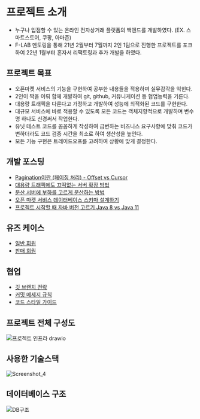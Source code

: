 # 프로젝트 소개
* 누구나 입점할 수 있는 온라인 전자상거래 플랫폼의 백엔드를 개발하였다. (EX. 스마트스토어, 쿠팡, 아마존)
* F-LAB 멘토링을 통해 21년 2월부터 7월까지 2인 1팀으로 진행한 프로젝트를 포크하여 22년 1월부터 혼자서 리팩토링과 추가 개발을 하였다.

## 프로젝트 목표
* 오픈마켓 서비스의 기능을 구현하여 공부한 내용들을 적용하며 실무감각을 익힌다.
* 2인이 짝을 이뤄 함께 개발하여 git, github, 커뮤니케이션 등 협업능력을 기른다.
* 대용량 트래픽을 다룬다고 가정하고 개발하여 성능에 최적화된 코드를 구현한다.
* 대규모 서비스에 바로 적용할 수 있도록 모든 코드는 객체지향적으로 개발하며 변수명 하나도 신경써서 작업한다.
* 유닛 테스트 코드를 꼼꼼하게 작성하여 급변하는 비즈니스 요구사항에 맞춰 코드가 변하더라도 코드 검증 시간을 최소로 하여 생산성을 높인다.
* 모든 기능 구현은 트레이드오프를 고려하여 상황에 맞게 결정한다.

## 개발 포스팅
* [Pagination이란 (페이징 처리) - Offset vs Cursor](https://betterdev.tistory.com/17)
* [대용량 트래픽에도 끄떡없는 서버 확장 방법](https://betterdev.tistory.com/6)
* [분산 서버에 부하를 고르게 분산하는 방법](https://betterdev.tistory.com/7)
* [오픈 마켓 서비스 데이터베이스 스키마 설계하기](https://betterdev.tistory.com/14)
* [프로젝트 시작할 때 자바 버전 고르기 Java 8 vs Java 11](https://betterdev.tistory.com/16)


## 유즈 케이스
* [일반 회원](https://github.com/sunho-lee/OnlineMarketplaceService/wiki/%EC%9C%A0%EC%A6%88-%EC%BC%80%EC%9D%B4%EC%8A%A4#%EC%9D%BC%EB%B0%98-%ED%9A%8C%EC%9B%90)
* [판매 회원](https://github.com/sunho-lee/OnlineMarketplaceService/wiki/%EC%9C%A0%EC%A6%88-%EC%BC%80%EC%9D%B4%EC%8A%A4#%ED%8C%90%EB%A7%A4-%ED%9A%8C%EC%9B%90)

## 협업
* [깃 브랜치 전략](https://github.com/sunho-lee/OnlineMarketplaceService/wiki/git-branch-%EC%A0%84%EB%9E%B5)
* [커밋 메세지 규칙](https://github.com/sunho-lee/OnlineMarketplaceService/wiki/%EC%BB%A4%EB%B0%8B-%EB%A9%94%EC%84%B8%EC%A7%80-%EA%B7%9C%EC%B9%99)
* [코드 스타일 가이드](https://github.com/sunho-lee/OnlineMarketplaceService/wiki/%EC%BD%94%EB%93%9C-%EC%8A%A4%ED%83%80%EC%9D%BC-%EA%B0%80%EC%9D%B4%EB%93%9C)

## 프로젝트 전체 구성도
![프로젝트 인프라 drawio](https://user-images.githubusercontent.com/27765412/137734655-6fb67fe0-aa8d-48d5-a8d4-7132f74bd990.png)

## 사용한 기술스택
![Screenshot_4](https://user-images.githubusercontent.com/37571052/135284312-3848d02f-9101-4020-96e7-c2a33945cfab.png)

## 데이터베이스 구조
![DB구조](https://user-images.githubusercontent.com/27765412/148717482-0a05cd9b-a97b-45fb-b7ad-ca95db4b5969.JPG)
